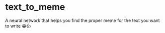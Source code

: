 # text_to_meme
A neural network that helps you find the proper meme for the text you want to write 😁👍
